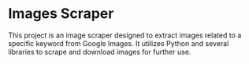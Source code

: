 # Images Scraper
This project is an image scraper designed to extract images related to a specific keyword from Google Images. It utilizes Python and several libraries to scrape and download images for further use.
